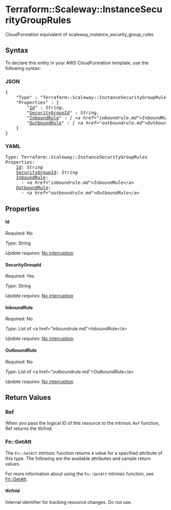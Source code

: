 # Terraform::Scaleway::InstanceSecurityGroupRules

CloudFormation equivalent of scaleway_instance_security_group_rules

## Syntax

To declare this entity in your AWS CloudFormation template, use the following syntax:

### JSON

<pre>
{
    "Type" : "Terraform::Scaleway::InstanceSecurityGroupRules",
    "Properties" : {
        "<a href="#id" title="Id">Id</a>" : <i>String</i>,
        "<a href="#securitygroupid" title="SecurityGroupId">SecurityGroupId</a>" : <i>String</i>,
        "<a href="#inboundrule" title="InboundRule">InboundRule</a>" : <i>[ &lt;a href=&#34;inboundrule.md&#34;&gt;InboundRule&lt;/a&gt;, ... ]</i>,
        "<a href="#outboundrule" title="OutboundRule">OutboundRule</a>" : <i>[ &lt;a href=&#34;outboundrule.md&#34;&gt;OutboundRule&lt;/a&gt;, ... ]</i>
    }
}
</pre>

### YAML

<pre>
Type: Terraform::Scaleway::InstanceSecurityGroupRules
Properties:
    <a href="#id" title="Id">Id</a>: <i>String</i>
    <a href="#securitygroupid" title="SecurityGroupId">SecurityGroupId</a>: <i>String</i>
    <a href="#inboundrule" title="InboundRule">InboundRule</a>: <i>
      - &lt;a href=&#34;inboundrule.md&#34;&gt;InboundRule&lt;/a&gt;</i>
    <a href="#outboundrule" title="OutboundRule">OutboundRule</a>: <i>
      - &lt;a href=&#34;outboundrule.md&#34;&gt;OutboundRule&lt;/a&gt;</i>
</pre>

## Properties

#### Id

_Required_: No

_Type_: String

_Update requires_: [No interruption](https://docs.aws.amazon.com/AWSCloudFormation/latest/UserGuide/using-cfn-updating-stacks-update-behaviors.html#update-no-interrupt)

#### SecurityGroupId

_Required_: Yes

_Type_: String

_Update requires_: [No interruption](https://docs.aws.amazon.com/AWSCloudFormation/latest/UserGuide/using-cfn-updating-stacks-update-behaviors.html#update-no-interrupt)

#### InboundRule

_Required_: No

_Type_: List of &lt;a href=&#34;inboundrule.md&#34;&gt;InboundRule&lt;/a&gt;

_Update requires_: [No interruption](https://docs.aws.amazon.com/AWSCloudFormation/latest/UserGuide/using-cfn-updating-stacks-update-behaviors.html#update-no-interrupt)

#### OutboundRule

_Required_: No

_Type_: List of &lt;a href=&#34;outboundrule.md&#34;&gt;OutboundRule&lt;/a&gt;

_Update requires_: [No interruption](https://docs.aws.amazon.com/AWSCloudFormation/latest/UserGuide/using-cfn-updating-stacks-update-behaviors.html#update-no-interrupt)

## Return Values

### Ref

When you pass the logical ID of this resource to the intrinsic `Ref` function, Ref returns the tfcfnid.

### Fn::GetAtt

The `Fn::GetAtt` intrinsic function returns a value for a specified attribute of this type. The following are the available attributes and sample return values.

For more information about using the `Fn::GetAtt` intrinsic function, see [Fn::GetAtt](https://docs.aws.amazon.com/AWSCloudFormation/latest/UserGuide/intrinsic-function-reference-getatt.html).

#### tfcfnid

Internal identifier for tracking resource changes. Do not use.

